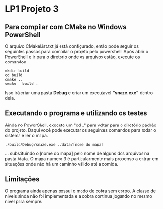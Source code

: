 # LP1 Projeto 3

## Para compilar com CMake no Windows PowerShell

O arquivo CMakeList.txt já está configurado, então pode seguir os seguintes passos para compilar o projeto pelo powershell.
Após abrir o PowerShell e ir para o diretório onde os arquivos estão, execute os comandos

```console
mkdir build
cd build
cmake ..
cmake --build .
```

Isso irá criar uma pasta **Debug** e criar um executavel **"snaze.exe"** dentro dela.

## Executando o programa e utilizando os testes

Ainda no PowerShell, execute um "cd .." para voltar para o diretório padrão do projeto. Daqui você pode executar os seguintes comandos para rodar o sistema e ler o mapa.
```console
./build/Debug/snaze.exe ./data/[nome do mapa]
```
... substituindo o [nome do mapa] pelo nome de alguns dos arquivos na pasta /data. O mapa numero 3 é particularmente mais propenso a entrar em situações onde não há um caminho válido até a comida.

## Limitações
O programa ainda apenas possui o modo de cobra sem corpo. A classe de niveis ainda não foi implementada e a cobra continua jogando no mesmo nivel para sempre.